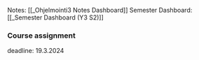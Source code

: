 Notes: [[_Ohjelmointi3 Notes Dashboard]]
Semester Dashboard: [[_Semester Dashboard (Y3 S2)]]

### Course assignment

deadline: 19.3.2024


